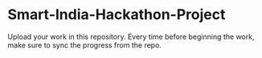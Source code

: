 # Smart-India-Hackathon-Project
Upload your work in this repository. Every time before beginning the work, make sure to sync the progress from the repo.
